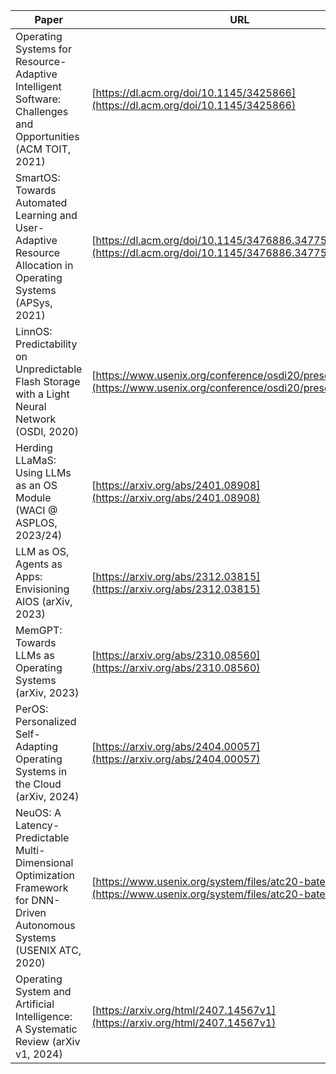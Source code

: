 | Paper                                                                                                                      | URL                                                                                                                    |
| -------------------------------------------------------------------------------------------------------------------------- | ---------------------------------------------------------------------------------------------------------------------- |
| Operating Systems for Resource-Adaptive Intelligent Software: Challenges and Opportunities (ACM TOIT, 2021)                | [https://dl.acm.org/doi/10.1145/3425866](https://dl.acm.org/doi/10.1145/3425866)                                       |
| SmartOS: Towards Automated Learning and User-Adaptive Resource Allocation in Operating Systems (APSys, 2021)               | [https://dl.acm.org/doi/10.1145/3476886.3477519](https://dl.acm.org/doi/10.1145/3476886.3477519)                       |
| LinnOS: Predictability on Unpredictable Flash Storage with a Light Neural Network (OSDI, 2020)                             | [https://www.usenix.org/conference/osdi20/presentation/hao](https://www.usenix.org/conference/osdi20/presentation/hao) |
| Herding LLaMaS: Using LLMs as an OS Module (WACI @ ASPLOS, 2023/24)                                                        | [https://arxiv.org/abs/2401.08908](https://arxiv.org/abs/2401.08908)                                                   |
| LLM as OS, Agents as Apps: Envisioning AIOS (arXiv, 2023)                                                                  | [https://arxiv.org/abs/2312.03815](https://arxiv.org/abs/2312.03815)                                                   |
| MemGPT: Towards LLMs as Operating Systems (arXiv, 2023)                                                                    | [https://arxiv.org/abs/2310.08560](https://arxiv.org/abs/2310.08560)                                                   |
| PerOS: Personalized Self-Adapting Operating Systems in the Cloud (arXiv, 2024)                                             | [https://arxiv.org/abs/2404.00057](https://arxiv.org/abs/2404.00057)                                                   |
| NeuOS: A Latency-Predictable Multi-Dimensional Optimization Framework for DNN-Driven Autonomous Systems (USENIX ATC, 2020) | [https://www.usenix.org/system/files/atc20-bateni.pdf](https://www.usenix.org/system/files/atc20-bateni.pdf)           |
| Operating System and Artificial Intelligence: A Systematic Review (arXiv v1, 2024)                                         | [https://arxiv.org/html/2407.14567v1](https://arxiv.org/html/2407.14567v1)                                             |
